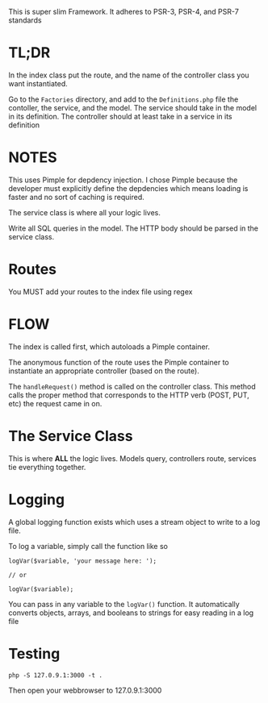 This is super slim Framework. It adheres to PSR-3, PSR-4, and PSR-7 standards

TL;DR
===
In the index class put the route, and the name of the controller class
you want instantiated.

Go to the `Factories` directory, and add to the `Definitions.php` file the contoller, the service, and the model. The service should take in the model in its definition. The controller should at least take in a service in its definition

NOTES
===

This uses Pimple for depdency injection. I chose Pimple because the developer must explicitly define the depdencies which means loading is faster and no sort of caching is required.

The service class is where all your logic lives. 

Write all SQL queries in the model. The HTTP body should be parsed in the 
service class.

Routes
===
You MUST add your routes to the index file using regex

FLOW
====
The index is called first, which autoloads a Pimple container.

The anonymous function of the route uses the Pimple container to instantiate an appropriate controller (based on the route).

The `handleRequest()` method is called on the controller class. This method 
calls the proper method that corresponds to the HTTP verb (POST, PUT, etc)
the request came in on.

The Service Class
===
This is where **ALL** the logic lives. Models query, controllers route,
services tie everything together.

Logging
===
A global logging function exists which uses a stream object to write to a log file.

To log a variable, simply call the function like so

    logVar($variable, 'your message here: ');

    // or

    logVar($variable);

You can pass in any variable to the `logVar()` function. It automatically converts 
objects, arrays, and booleans to strings for easy reading in a log file


Testing
===

    php -S 127.0.9.1:3000 -t .

Then open your webbrowser to 127.0.9.1:3000


